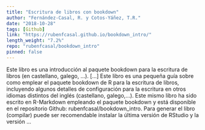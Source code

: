 ```yaml
---
title: "Escritura de libros con bookdown"
author: "Fernández-Casal, R. y Cotos-Yáñez, T.R."
date: "2018-10-28"
tags: [Github]
link: "https://rubenfcasal.github.io/bookdown_intro/"
length_weight: "7.2%"
repo: "rubenfcasal/bookdown_intro"
pinned: false
---
```


Este libro es una introducción al paquete bookdown para la escritura de libros (en castellano, galego, …). [...] Este libro es una pequeña guía sobre como emplear el paquete bookdown de R para la escritura de libros, incluyendo algunos detalles de configuración para la escritura en otros idiomas distintos del inglés (castellano, galego,…). Este mismo libro ha sido escrito en R-Markdown empleando el paquete bookdown y está disponible en el repositorio Github: rubenfcasal/bookdown_intro. Para generar el libro (compilar) puede ser recomendable instalar la última versión de RStudio y la versión ...
